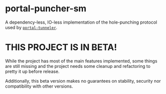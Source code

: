 # portal-puncher-sm

A dependency-less, IO-less implementation of the hole-punching protocol used by [`portal-tunneler`](https://github.com/ThomasMiz/portal-tunneler).

# THIS PROJECT IS IN BETA!

While the project has most of the main features implemented, some things are still missing and the project needs some cleanup and refactoring to pretty it up before release.

Additionally, this beta version makes no guarantees on stability, security nor compatibility with other versions.
